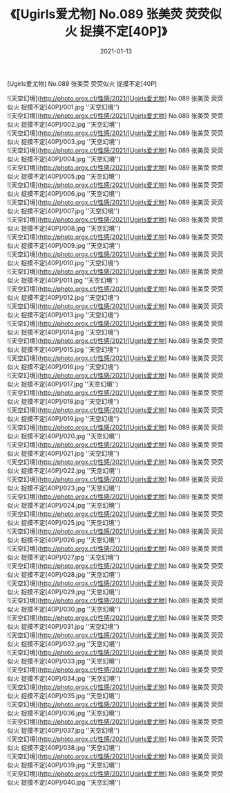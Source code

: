﻿---
layout: post
title:  《[Ugirls爱尤物] No.089 张美荧 荧荧似火 捉摸不定[40P]》
date:   2021-01-13
img: http://photo.orgx.cf/性感/2021/[Ugirls爱尤物] No.089 张美荧 荧荧似火 捉摸不定[40P]/000.jpg
categories: [美女, 性感, 泳衣]
---

[Ugirls爱尤物] No.089 张美荧 荧荧似火 捉摸不定[40P]



![天空幻境](http://photo.orgx.cf/性感/2021/[Ugirls爱尤物] No.089 张美荧 荧荧似火 捉摸不定[40P]/001.jpg ''天空幻境'') <br>
![天空幻境](http://photo.orgx.cf/性感/2021/[Ugirls爱尤物] No.089 张美荧 荧荧似火 捉摸不定[40P]/002.jpg ''天空幻境'') <br>
![天空幻境](http://photo.orgx.cf/性感/2021/[Ugirls爱尤物] No.089 张美荧 荧荧似火 捉摸不定[40P]/003.jpg ''天空幻境'') <br>
![天空幻境](http://photo.orgx.cf/性感/2021/[Ugirls爱尤物] No.089 张美荧 荧荧似火 捉摸不定[40P]/004.jpg ''天空幻境'') <br>
![天空幻境](http://photo.orgx.cf/性感/2021/[Ugirls爱尤物] No.089 张美荧 荧荧似火 捉摸不定[40P]/005.jpg ''天空幻境'') <br>
![天空幻境](http://photo.orgx.cf/性感/2021/[Ugirls爱尤物] No.089 张美荧 荧荧似火 捉摸不定[40P]/006.jpg ''天空幻境'') <br>
![天空幻境](http://photo.orgx.cf/性感/2021/[Ugirls爱尤物] No.089 张美荧 荧荧似火 捉摸不定[40P]/007.jpg ''天空幻境'') <br>
![天空幻境](http://photo.orgx.cf/性感/2021/[Ugirls爱尤物] No.089 张美荧 荧荧似火 捉摸不定[40P]/008.jpg ''天空幻境'') <br>
![天空幻境](http://photo.orgx.cf/性感/2021/[Ugirls爱尤物] No.089 张美荧 荧荧似火 捉摸不定[40P]/009.jpg ''天空幻境'') <br>
![天空幻境](http://photo.orgx.cf/性感/2021/[Ugirls爱尤物] No.089 张美荧 荧荧似火 捉摸不定[40P]/010.jpg ''天空幻境'') <br>
![天空幻境](http://photo.orgx.cf/性感/2021/[Ugirls爱尤物] No.089 张美荧 荧荧似火 捉摸不定[40P]/011.jpg ''天空幻境'') <br>
![天空幻境](http://photo.orgx.cf/性感/2021/[Ugirls爱尤物] No.089 张美荧 荧荧似火 捉摸不定[40P]/012.jpg ''天空幻境'') <br>
![天空幻境](http://photo.orgx.cf/性感/2021/[Ugirls爱尤物] No.089 张美荧 荧荧似火 捉摸不定[40P]/013.jpg ''天空幻境'') <br>
![天空幻境](http://photo.orgx.cf/性感/2021/[Ugirls爱尤物] No.089 张美荧 荧荧似火 捉摸不定[40P]/014.jpg ''天空幻境'') <br>
![天空幻境](http://photo.orgx.cf/性感/2021/[Ugirls爱尤物] No.089 张美荧 荧荧似火 捉摸不定[40P]/015.jpg ''天空幻境'') <br>
![天空幻境](http://photo.orgx.cf/性感/2021/[Ugirls爱尤物] No.089 张美荧 荧荧似火 捉摸不定[40P]/016.jpg ''天空幻境'') <br>
![天空幻境](http://photo.orgx.cf/性感/2021/[Ugirls爱尤物] No.089 张美荧 荧荧似火 捉摸不定[40P]/017.jpg ''天空幻境'') <br>
![天空幻境](http://photo.orgx.cf/性感/2021/[Ugirls爱尤物] No.089 张美荧 荧荧似火 捉摸不定[40P]/018.jpg ''天空幻境'') <br>
![天空幻境](http://photo.orgx.cf/性感/2021/[Ugirls爱尤物] No.089 张美荧 荧荧似火 捉摸不定[40P]/019.jpg ''天空幻境'') <br>
![天空幻境](http://photo.orgx.cf/性感/2021/[Ugirls爱尤物] No.089 张美荧 荧荧似火 捉摸不定[40P]/020.jpg ''天空幻境'') <br>
![天空幻境](http://photo.orgx.cf/性感/2021/[Ugirls爱尤物] No.089 张美荧 荧荧似火 捉摸不定[40P]/021.jpg ''天空幻境'') <br>
![天空幻境](http://photo.orgx.cf/性感/2021/[Ugirls爱尤物] No.089 张美荧 荧荧似火 捉摸不定[40P]/022.jpg ''天空幻境'') <br>
![天空幻境](http://photo.orgx.cf/性感/2021/[Ugirls爱尤物] No.089 张美荧 荧荧似火 捉摸不定[40P]/023.jpg ''天空幻境'') <br>
![天空幻境](http://photo.orgx.cf/性感/2021/[Ugirls爱尤物] No.089 张美荧 荧荧似火 捉摸不定[40P]/024.jpg ''天空幻境'') <br>
![天空幻境](http://photo.orgx.cf/性感/2021/[Ugirls爱尤物] No.089 张美荧 荧荧似火 捉摸不定[40P]/025.jpg ''天空幻境'') <br>
![天空幻境](http://photo.orgx.cf/性感/2021/[Ugirls爱尤物] No.089 张美荧 荧荧似火 捉摸不定[40P]/026.jpg ''天空幻境'') <br>
![天空幻境](http://photo.orgx.cf/性感/2021/[Ugirls爱尤物] No.089 张美荧 荧荧似火 捉摸不定[40P]/027.jpg ''天空幻境'') <br>
![天空幻境](http://photo.orgx.cf/性感/2021/[Ugirls爱尤物] No.089 张美荧 荧荧似火 捉摸不定[40P]/028.jpg ''天空幻境'') <br>
![天空幻境](http://photo.orgx.cf/性感/2021/[Ugirls爱尤物] No.089 张美荧 荧荧似火 捉摸不定[40P]/029.jpg ''天空幻境'') <br>
![天空幻境](http://photo.orgx.cf/性感/2021/[Ugirls爱尤物] No.089 张美荧 荧荧似火 捉摸不定[40P]/030.jpg ''天空幻境'') <br>
![天空幻境](http://photo.orgx.cf/性感/2021/[Ugirls爱尤物] No.089 张美荧 荧荧似火 捉摸不定[40P]/031.jpg ''天空幻境'') <br>
![天空幻境](http://photo.orgx.cf/性感/2021/[Ugirls爱尤物] No.089 张美荧 荧荧似火 捉摸不定[40P]/032.jpg ''天空幻境'') <br>
![天空幻境](http://photo.orgx.cf/性感/2021/[Ugirls爱尤物] No.089 张美荧 荧荧似火 捉摸不定[40P]/033.jpg ''天空幻境'') <br>
![天空幻境](http://photo.orgx.cf/性感/2021/[Ugirls爱尤物] No.089 张美荧 荧荧似火 捉摸不定[40P]/034.jpg ''天空幻境'') <br>
![天空幻境](http://photo.orgx.cf/性感/2021/[Ugirls爱尤物] No.089 张美荧 荧荧似火 捉摸不定[40P]/035.jpg ''天空幻境'') <br>
![天空幻境](http://photo.orgx.cf/性感/2021/[Ugirls爱尤物] No.089 张美荧 荧荧似火 捉摸不定[40P]/036.jpg ''天空幻境'') <br>
![天空幻境](http://photo.orgx.cf/性感/2021/[Ugirls爱尤物] No.089 张美荧 荧荧似火 捉摸不定[40P]/037.jpg ''天空幻境'') <br>
![天空幻境](http://photo.orgx.cf/性感/2021/[Ugirls爱尤物] No.089 张美荧 荧荧似火 捉摸不定[40P]/038.jpg ''天空幻境'') <br>
![天空幻境](http://photo.orgx.cf/性感/2021/[Ugirls爱尤物] No.089 张美荧 荧荧似火 捉摸不定[40P]/039.jpg ''天空幻境'') <br>
![天空幻境](http://photo.orgx.cf/性感/2021/[Ugirls爱尤物] No.089 张美荧 荧荧似火 捉摸不定[40P]/040.jpg ''天空幻境'') <br>